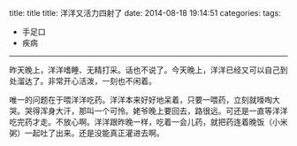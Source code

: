 


title: title
title: 洋洋又活力四射了
date: 2014-08-18 19:14:51
categories:
tags: 
- 手足口
- 疾病


---


昨天晚上，洋洋嗜睡、无精打采。话也不说了。今天晚上，洋洋已经又可以自己到处溜达了。非常开心活泼，一刻也不闲着。

唯一的问题在于喂洋洋吃药。洋洋本来好好地呆着，只要一喂药，立刻就嚎啕大哭。哭得浑身大汗，那叫一个可怜。姥爷晚上要回去，路很远。可还是一直等洋洋吃完药才走。不放心啊。洋洋跟昨晚一样，吃着一会儿药，就把药连着晚饭（小米粥）一起吐了出来。还是没能真正灌进去啊。
